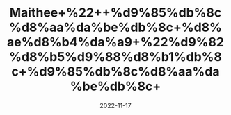 ---
title: 'Maithee+%22++%d9%85%db%8c%d8%aa%da%be%db%8c+%d8%ae%d8%b4%da%a9+%22%d9%82%d8%b5%d9%88%d8%b1%db%8c+%d9%85%db%8c%d8%aa%da%be%db%8c+'
date: '2022-11-17' 
metatag: '' 
inventory: '0' 
draft: false 
# meta description 
shortDescripton: 'Dry+Fenugreek%22++It+reduces+inflammation+and+reduces+the+risk+of+heart+and+blood+pressure+conditions.'
description: 'Food+Product'
longdescription: ''
tags: ''
brand: ''
subCategory: ''
unit: '50 gm-Pk'
sellCount: '0'
featured: True
# product Price
price: '50.0'
# Product Short Description
shortDescription: 'Dry+Fenugreek%22++It+reduces+inflammation+and+reduces+the+risk+of+heart+and+blood+pressure+conditions.'
productID: '6B64F412-2243-ED11-996A-005056B3A416'
type: 'products'
category: 'Food+Product' 
thumnailproduct: 'https://eraconnect.blob.core.windows.net/product-images/aminsaddiquidawakhana/ca495553-89ed-4320-b257-11dce705d2d7.webp' 
images:
  - image: 'https://eraconnect.blob.core.windows.net/product-images/aminsaddiquidawakhana/ca495553-89ed-4320-b257-11dce705d2d7.webp'  
Variants:
---